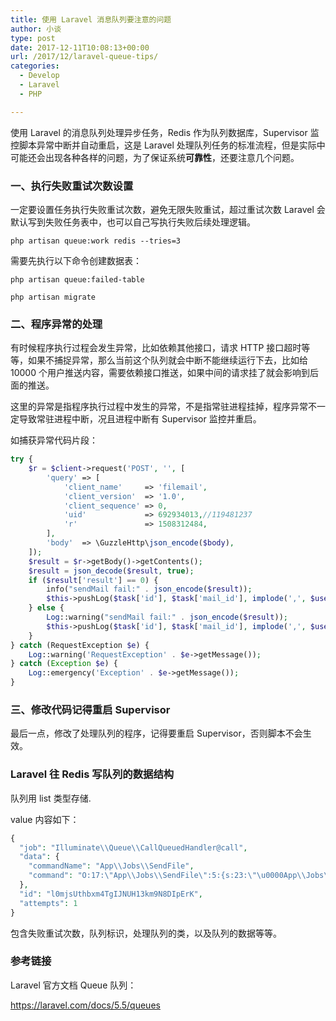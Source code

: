 ```yaml
---
title: 使用 Laravel 消息队列要注意的问题
author: 小谈
type: post
date: 2017-12-11T10:08:13+00:00
url: /2017/12/laravel-queue-tips/
categories:
  - Develop
  - Laravel
  - PHP

---
```

使用 Laravel 的消息队列处理异步任务，Redis 作为队列数据库，Supervisor 监控脚本异常中断并自动重启，这是 Laravel 处理队列任务的标准流程，但是实际中可能还会出现各种各样的问题，为了保证系统**可靠性**，还要注意几个问题。

### 一、执行失败重试次数设置

一定要设置任务执行失败重试次数，避免无限失败重试，超过重试次数 Laravel 会默认写到失败任务表中，也可以自己写执行失败后续处理逻辑。

```php artisan queue:work redis --tries=3```


需要先执行以下命令创建数据表：

```
php artisan queue:failed-table

php artisan migrate
```

### 二、程序异常的处理

有时候程序执行过程会发生异常，比如依赖其他接口，请求 HTTP 接口超时等等，如果不捕捉异常，那么当前这个队列就会中断不能继续运行下去，比如给 10000 个用户推送内容，需要依赖接口推送，如果中间的请求挂了就会影响到后面的推送。

这里的异常是指程序执行过程中发生的异常，不是指常驻进程挂掉，程序异常不一定导致常驻进程中断，况且进程中断有 Supervisor 监控并重启。

如捕获异常代码片段：

```php
try {
    $r = $client->request('POST', '', [
        'query' => [
            'client_name'     => 'filemail',
            'client_version'  => '1.0',
            'client_sequence' => 0,
            'uid'             => 692934013,//119481237
            'r'               => 1508312484,
        ],
        'body'  => \GuzzleHttp\json_encode($body),
    ]);
    $result = $r->getBody()->getContents();
    $result = json_decode($result, true);
    if ($result['result'] == 0) {
        info("sendMail fail:" . json_encode($result));
        $this->pushLog($task['id'], $task['mail_id'], implode(',', $userIds), json_encode($result), 0);
    } else {
        Log::warning("sendMail fail:" . json_encode($result));
        $this->pushLog($task['id'], $task['mail_id'], implode(',', $userIds), json_encode($result), $result['result']);
    }
} catch (RequestException $e) {
    Log::warning('RequestException' . $e->getMessage());
} catch (Exception $e) {
    Log::emergency('Exception' . $e->getMessage());
}
```

### 三、修改代码记得重启 Supervisor

最后一点，修改了处理队列的程序，记得要重启 Supervisor，否则脚本不会生效。

### Laravel 往 Redis 写队列的数据结构

队列用 list 类型存储.

value 内容如下：

```php
{
  "job": "Illuminate\\Queue\\CallQueuedHandler@call",
  "data": {
    "commandName": "App\\Jobs\\SendFile",
    "command": "O:17:\"App\\Jobs\\SendFile\":5:{s:23:\"\u0000App\\Jobs\\SendFile\u0000task\";a:8:{s:5:\"title\";s:4:\"1111\";s:4:\"note\";s:2:\"11\";s:6:\"reward\";s:0:\"\";s:7:\"mail_id\";s:5:\"66681\";s:4:\"nums\";i:20;s:8:\"uid_file\";s:33:\"uidfile\/file-66681-1513058185.txt\";s:5:\"gcids\";s:40:\"1B9DD95645AAE8119F7DA9B9FF738D52BC8A1BD5\";s:2:\"id\";i:29;}s:6:\"\u0000*\u0000job\";N;s:10:\"connection\";N;s:5:\"queue\";s:8:\"sendfile\";s:5:\"delay\";N;}"
  },
  "id": "l0mjsUthbxm4TgIJNUH13km9N8DIpErK",
  "attempts": 1
}
```

包含失败重试次数，队列标识，处理队列的类，以及队列的数据等等。

### 参考链接

Laravel 官方文档 Queue 队列：

<a href="https://laravel.com/docs/5.5/queues" target="_blank" rel="noopener nofollow">https://laravel.com/docs/5.5/queues</a>